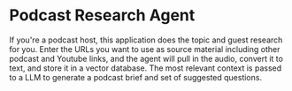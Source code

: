 # Podcast Research Agent
If you're a podcast host, this application does the topic and guest research for you. Enter the URLs
you want to use as source material including other podcast and Youtube links, and the agent will
pull in the audio, convert it to text, and store it in a vector database. The most relevant context
is passed to a LLM to generate a podcast brief and set of suggested questions.